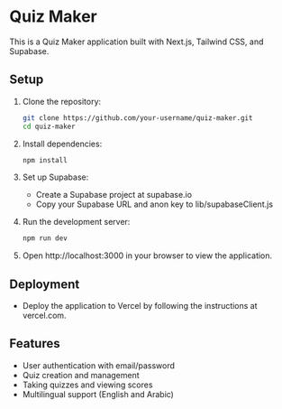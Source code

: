 # Quiz Maker

This is a Quiz Maker application built with Next.js, Tailwind CSS, and Supabase.

## Setup

1. Clone the repository:

   ```bash
   git clone https://github.com/your-username/quiz-maker.git
   cd quiz-maker

   ```

2. Install dependencies:

   ```bash
   npm install

   ```

3. Set up Supabase:

   - Create a Supabase project at supabase.io
   - Copy your Supabase URL and anon key to lib/supabaseClient.js

4. Run the development server:

   ```bash
   npm run dev

   ```

5. Open http://localhost:3000 in your browser to view the application.

## Deployment

- Deploy the application to Vercel by following the instructions at vercel.com.

## Features

- User authentication with email/password
- Quiz creation and management
- Taking quizzes and viewing scores
- Multilingual support (English and Arabic)
